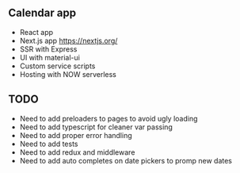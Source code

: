## Calendar app
- React app
- Next.js app https://nextjs.org/
- SSR with Express
- UI with material-ui
- Custom service scripts
- Hosting with NOW serverless

## TODO 
- Need to add preloaders to pages to avoid ugly loading
- Need to add typescript for cleaner var passing
- Need to add proper error handling
- Need to add tests
- Need to add redux and middleware
- Need to add auto completes on date pickers to promp new dates

